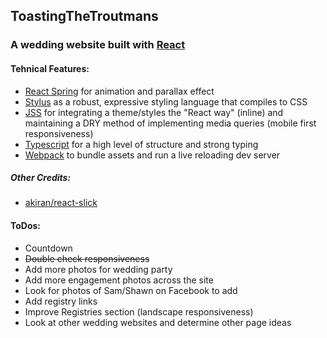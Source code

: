 ## ToastingTheTroutmans
### A wedding website built with [React](https://reactjs.org/)

#### Tehnical Features:
* [React Spring](https://github.com/drcmda/react-spring) for animation and parallax effect
* [Stylus](https://github.com/stylus/stylus) as a robust, expressive styling language that compiles to CSS
* [JSS](https://www.npmjs.com/package/react-jss) for integrating a theme/styles the "React way" (inline) and maintaining a DRY method of implementing media queries (mobile first responsiveness)
* [Typescript](https://www.typescriptlang.org/) for a high level of structure and strong typing
* [Webpack](https://webpack.js.org/) to bundle assets and run a live reloading dev server

##### Other Credits:
* [akiran/react-slick](https://github.com/akiran/react-slick)

#### ToDos:
* Countdown
* ~~Double check responsiveness~~
* Add more photos for wedding party
* Add more engagement photos across the site
* Look for photos of Sam/Shawn on Facebook to add
* Add registry links
* Improve Registries section (landscape responsiveness)
* Look at other wedding websites and determine other page ideas